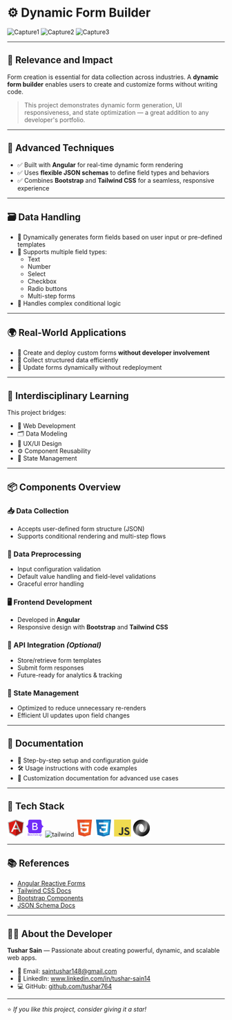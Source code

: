 # ⚙️ Dynamic Form Builder

![Capture1](https://github.com/user-attachments/assets/0635f6fd-1bb9-4fe8-9be4-984dd102ac52)
![Capture2](https://github.com/user-attachments/assets/91e3e6f2-e826-4411-990e-f3cf9fbc307f)
![Capture3](https://github.com/user-attachments/assets/7a97d076-ead3-4077-b861-02f17bb66751)

---

## 📌 Relevance and Impact

Form creation is essential for data collection across industries. A **dynamic form builder** enables users to create and customize forms without writing code.

> This project demonstrates dynamic form generation, UI responsiveness, and state optimization — a great addition to any developer's portfolio.

---

## 🚀 Advanced Techniques

- ✅ Built with **Angular** for real-time dynamic form rendering  
- ✅ Uses **flexible JSON schemas** to define field types and behaviors  
- ✅ Combines **Bootstrap** and **Tailwind CSS** for a seamless, responsive experience  

---

## 🗃️ Data Handling

- 📌 Dynamically generates form fields based on user input or pre-defined templates  
- 🧩 Supports multiple field types:
  - Text
  - Number
  - Select
  - Checkbox
  - Radio buttons
  - Multi-step forms  
- 🧠 Handles complex conditional logic

---

## 🌍 Real-World Applications

- 🔧 Create and deploy custom forms **without developer involvement**  
- 🧾 Collect structured data efficiently  
- 🔄 Update forms dynamically without redeployment  

---

## 🧠 Interdisciplinary Learning

This project bridges:

- 🧱 Web Development  
- 🗂️ Data Modeling  
- 🎨 UX/UI Design  
- ⚙️ Component Reusability  
- 🔄 State Management

---

## 📦 Components Overview

### 📥 Data Collection
- Accepts user-defined form structure (JSON)
- Supports conditional rendering and multi-step flows

### 🧹 Data Preprocessing
- Input configuration validation
- Default value handling and field-level validations
- Graceful error handling

### 🖥️ Frontend Development
- Developed in **Angular**
- Responsive design with **Bootstrap** and **Tailwind CSS**

### 🔌 API Integration *(Optional)*
- Store/retrieve form templates
- Submit form responses
- Future-ready for analytics & tracking

### 🧠 State Management
- Optimized to reduce unnecessary re-renders
- Efficient UI updates upon field changes

---

## 📄 Documentation

- 📖 Step-by-step setup and configuration guide  
- 🛠️ Usage instructions with code examples  
- 🧪 Customization documentation for advanced use cases  

---

## 🧰 Tech Stack

<p align="left">
  <img src="https://raw.githubusercontent.com/devicons/devicon/master/icons/angularjs/angularjs-original.svg" alt="angular" width="40" height="40"/>
  <img src="https://raw.githubusercontent.com/devicons/devicon/master/icons/bootstrap/bootstrap-plain-wordmark.svg" alt="bootstrap" width="40" height="40"/>
  <img src="https://www.vectorlogo.zone/logos/tailwindcss/tailwindcss-icon.svg" alt="tailwind" width="40" height="40"/>
  <img src="https://raw.githubusercontent.com/devicons/devicon/master/icons/html5/html5-original.svg" alt="html5" width="40" height="40"/>
  <img src="https://raw.githubusercontent.com/devicons/devicon/master/icons/css3/css3-original.svg" alt="css3" width="40" height="40"/>
  <img src="https://raw.githubusercontent.com/devicons/devicon/master/icons/javascript/javascript-original.svg" alt="javascript" width="40" height="40"/>
  <img src="https://raw.githubusercontent.com/devicons/devicon/master/icons/json/json-original.svg" alt="json" width="40" height="40"/>
</p>

---

## 📚 References

- [Angular Reactive Forms](https://angular.io/guide/reactive-forms)  
- [Tailwind CSS Docs](https://tailwindcss.com/docs)  
- [Bootstrap Components](https://getbootstrap.com/docs/)  
- [JSON Schema Docs](https://json-schema.org/understanding-json-schema/)  

---

## 🙋‍♂️ About the Developer

**Tushar Sain** — Passionate about creating powerful, dynamic, and scalable web apps.

- 📧 Email: saintushar148@gmail.com  
- 💼 LinkedIn: www.linkedin.com/in/tushar-sain14 
- 💻 GitHub: [github.com/tushar764](https://github.com/tushar764)  

---

⭐️ *If you like this project, consider giving it a star!*
